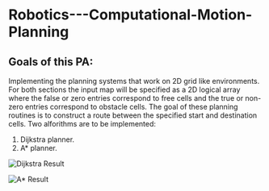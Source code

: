 # Robotics---Computational-Motion-Planning
## Goals of this PA: 
Implementing the planning systems that work on 2D grid like environments. For both sections the input map will be specified as a 2D logical array where the false or zero entries correspond to free cells and the true or non-zero entries correspond to obstacle cells. The goal of these planning routines is to construct a route between the specified start and destination cells. 
Two alforithms are to be implemented:
1. Dijkstra planner.
2. A* planner.

![Dijkstra Result](/images/Dijkstra.jpg)

![A* Result](/images/Astar.jpg)
